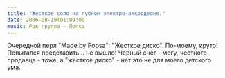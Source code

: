 ```yaml
---
title: "Жесткое соло на губном электро-аккордеоне."
date: 2006-08-19T01:09:00
music: Рок группа - Попса
---
```


Очередной перл "Made by Popsa": "Жесткое диско". По-моему, круто! Попытался представить... не вышло! Черный снег - могу, честного продавца - тоже, а  "жесткое диско" - нет это не для моего детского ума.
